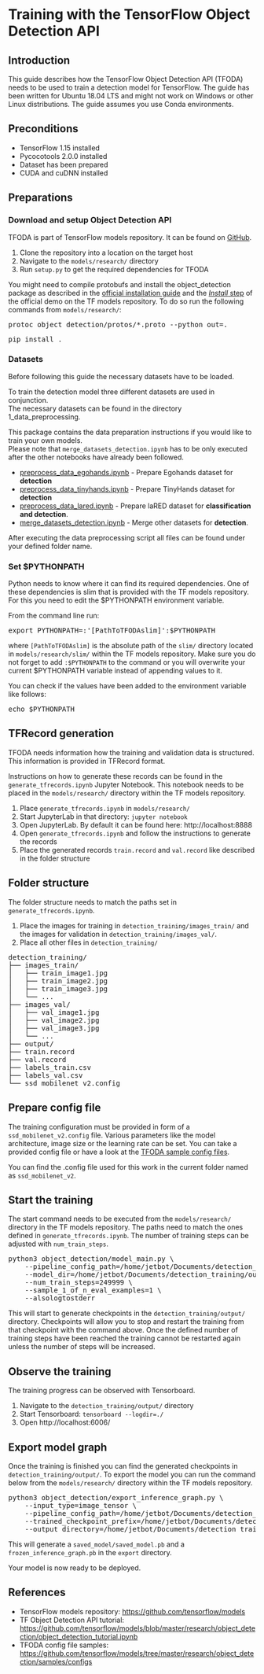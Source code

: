 # Training with the TensorFlow Object Detection API
## Introduction
This guide describes how the TensorFlow Object Detection API (TFODA) needs to be used to train a detection model for TensorFlow.
The guide has been written for Ubuntu 18.04 LTS and might not work on Windows or other Linux distributions. 
The guide assumes you use Conda environments. 

## Preconditions
* TensorFlow 1.15 installed
* Pycocotools 2.0.0 installed
* Dataset has been prepared
* CUDA and cuDNN installed

## Preparations
### Download and setup Object Detection API
TFODA is part of TensorFlow models repository. It can be found on [GitHub](https://github.com/tensorflow/models).

1. Clone the repository into a location on the target host
2. Navigate to the `models/research/` directory
3. Run `setup.py` to get the required dependencies for TFODA

You might need to compile protobufs and install the object_detection package as described in the [official installation guide](https://github.com/tensorflow/models/blob/master/research/object_detection/g3doc/installation.md) and the [*Install* step](https://github.com/tensorflow/models/blob/master/research/object_detection/object_detection_tutorial.ipynb) of the official demo on the TF models repository.
To do so run the following commands from `models/research/`:
<pre>
protoc object_detection/protos/*.proto --python_out=.
</pre>
<pre>
pip install .
</pre>

### Datasets
Before following this guide the necessary datasets have to be loaded.

To train the detection model three different datasets are used in conjunction. <br>
The necessary datasets can be found in the directory 1_data_preprocessing. 

This package contains the data preparation instructions if you would like to train your own models. <br>
Please note that `merge_datasets_detection.ipynb` has to be only executed after the other notebooks have already been followed.

- [preprocess_data_egohands.ipynb](howto/1_data_preprocessing/preprocess_data_egohands.ipynb) - Prepare Egohands dataset for **detection**
- [preprocess_data_tinyhands.ipynb](howto/1_data_preprocessing/preprocess_data_tinyhands.ipynb) - Prepare TinyHands dataset for **detection**
- [preprocess_data_lared.ipynb](howto/1_data_preprocessing/preprocess_data_lared.ipynb) - Prepare laRED dataset for **classification and detection**.
- [merge_datasets_detection.ipynb](howto/1_data_preprocessing/merge_datasets_detection.ipynb) - Merge other datasets for **detection**.

After executing the data preprocessing script all files can be found under your defined folder name.

### Set $PYTHONPATH
Python needs to know where it can find its required dependencies. 
One of these dependencies is slim that is provided with the TF models repository.
For this you need to edit the $PYTHONPATH environment variable.

From the command line run:

<pre>
export PYTHONPATH=:'[PathToTFODAslim]':$PYTHONPATH
</pre>

where `[PathToTFODAslim]` is the absolute path of the `slim/` directory located in `models/research/slim/` within the TF models repository.
Make sure you do not forget to add `:$PYTHONPATH` to the command or you will overwrite your current $PYTHONPATH variable instead of appending values to it.

You can check if the values have been added to the environment variable like follows:

<pre>
echo $PYTHONPATH
</pre>

## TFRecord generation
TFODA needs information how the training and validation data is structured. 
This information is provided in TFRecord format.

Instructions on how to generate these records can be found in the `generate_tfrecords.ipynb` Jupyter Notebook.
This notebook needs to be placed in the `models/research/` directory within the TF models repository.

1. Place `generate_tfrecords.ipynb` in `models/research/`
2. Start JupyterLab in that directory: `jupyter notebook`
3. Open JupyterLab. By default it can be found here: http://localhost:8888
4. Open `generate_tfrecords.ipynb` and follow the instructions to generate the records
5. Place the generated records `train.record` and `val.record` like described in the folder structure

## Folder structure
The folder structure needs to match the paths set in `generate_tfrecords.ipynb`.
1. Place the images for training in `detection_training/images_train/` and the images for validation in `detection_training/images_val/`.
2. Place all other files in `detection_training/`

<pre>
detection_training/  
├── images_train/  
│   ├── train_image1.jpg  
│   ├── train_image2.jpg  
│   ├── train_image3.jpg
│   └── ... 
├── images_val/  
│   ├── val_image1.jpg  
│   ├── val_image2.jpg  
│   ├── val_image3.jpg
│   └── ...  
├── output/
├── train.record
├── val.record  
├── labels_train.csv
├── labels_val.csv
└── ssd_mobilenet_v2.config
</pre>

## Prepare config file
The training configuration must be provided in form of a `ssd_mobilenet_v2.config` file.
Various parameters like the model architecture, image size or the learning rate can be set.
You can take a provided config file or have a look at the [TFODA sample config files](https://github.com/tensorflow/models/tree/master/research/object_detection/samples/configs). 

You can find the .config file used for this work in the current folder named as `ssd_mobilenet_v2`.

## Start the training
The start command needs to be executed from the `models/research/` directory in the TF models repository.
The paths need to match the ones defined in `generate_tfrecords.ipynb`.
The number of training steps can be adjusted with `num_train_steps`.

<pre>
python3 object_detection/model_main.py \
    --pipeline_config_path=/home/jetbot/Documents/detection_training/ssd_mobilenet_v2.config \
    --model_dir=/home/jetbot/Documents/detection_training/output \
    --num_train_steps=249999 \
    --sample_1_of_n_eval_examples=1 \
    --alsologtostderr
</pre>

This will start to generate checkpoints in the `detection_training/output/` directory.
Checkpoints will allow you to stop and restart the training from that checkpoint with the command above.
Once the defined number of training steps have been reached the training cannot be restarted again unless the number of steps will be increased.

## Observe the training
The training progress can be observed with Tensorboard.
1. Navigate to the `detection_training/output/` directory
2. Start Tensorboard: `tensorboard --logdir=./`
3. Open http://localhost:6006/

## Export model graph
Once the training is finished you can find the generated checkpoints in `detection_training/output/`.
To export the model you can run the command below from the `models/research/` directory within the TF models repository.

<pre>
python3 object_detection/export_inference_graph.py \
    --input_type=image_tensor \
    --pipeline_config_path=/home/jetbot/Documents/detection_training/ssd_mobilenet_v2.config \
    --trained_checkpoint_prefix=/home/jetbot/Documents/detection_training/output/model.ckpt-249999 \
    --output_directory=/home/jetbot/Documents/detection_training/output/export
</pre>

This will generate a `saved_model/saved_model.pb` and a `frozen_inference_graph.pb` in the `export` directory.

Your model is now ready to be deployed.

## References
* TensorFlow models repository: https://github.com/tensorflow/models
* TF Object Detection API tutorial: https://github.com/tensorflow/models/blob/master/research/object_detection/object_detection_tutorial.ipynb 
* TFODA config file samples: https://github.com/tensorflow/models/tree/master/research/object_detection/samples/configs